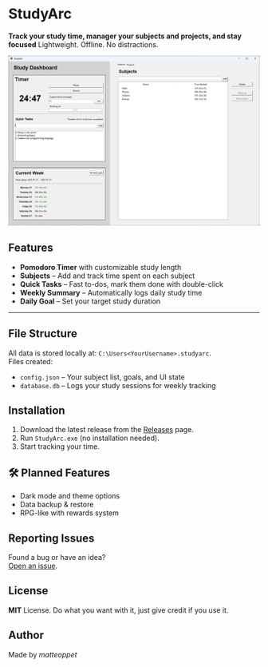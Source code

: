 # StudyArc

**Track your study time, manager your subjects and projects, and stay focused**
Lightweight. Offline. No distractions.

![StudyArc Screenshot](./assets/screenshot_1.png)  

## Features
- **Pomodoro Timer** with customizable study length
- **Subjects** – Add and track time spent on each subject
- **Quick Tasks** – Fast to-dos, mark them done with double-click
- **Weekly Summary** – Automatically logs daily study time
- **Daily Goal** – Set your target study duration

---

## File Structure
All data is stored locally at: `C:\Users<YourUsername>.studyarc`.<br>
Files created:
- `config.json` – Your subject list, goals, and UI state
- `database.db` – Logs your study sessions for weekly tracking


## Installation

1. Download the latest release from the [Releases](https://github.com/matteoppet/studyarc/releases) page.
2. Run `StudyArc.exe` (no installation needed).
3. Start tracking your time.

## 🛠 Planned Features

- Dark mode and theme options
- Data backup & restore
- RPG-like with rewards system

## Reporting Issues

Found a bug or have an idea?  
[Open an issue](https://github.com/matteoppet/studyarc/issues).

## License

**MIT** License. Do what you want with it, just give credit if you use it.

## Author

Made by _matteoppet_